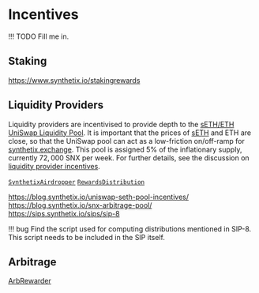 # Incentives

!!! TODO
    Fill me in.

## Staking

https://www.synthetix.io/stakingrewards

## Liquidity Providers

Liquidity providers are incentivised to provide depth to the [sETH/ETH UniSwap Liquidity Pool](https://etherscan.io/address/0xe9cf7887b93150d4f2da7dfc6d502b216438f244/#tokentxns). It is important that the prices of [sETH](https://etherscan.io/address/0x5e74c9036fb86bd7ecdcb084a0673efc32ea31cb) and ETH are close, so that the UniSwap pool can act as a low-friction on/off-ramp for [synthetix.exchange](https://etherscan.io/address/0x5e74c9036fb86bd7ecdcb084a0673efc32ea31cb).  This pool is assigned 5% of the inflationary supply, currently $72,000$ SNX per week. For further details, see the discussion on [liquidity provider incentives](../incentives.md#liquidity-providers).

[`SynthetixAirdropper`](contracts/SynthetixAirdropper.md)
[`RewardsDistribution`](contracts/RewardsDistribution.md)

https://blog.synthetix.io/uniswap-seth-pool-incentives/
https://blog.synthetix.io/snx-arbitrage-pool/
https://sips.synthetix.io/sips/sip-8

!!! bug
    Find the script used for computing distributions mentioned in SIP-8.
    This script needs to be included in the SIP itself.

## Arbitrage

[ArbRewarder](contracts/ArbRewarder.md)
